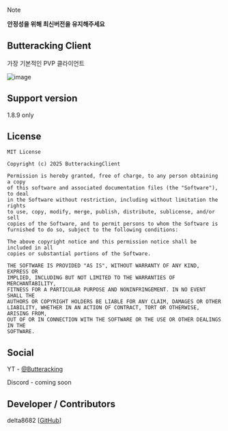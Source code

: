 > [!NOTE]
> **안정성을 위해 최신버전을 유지해주세요**

## Butteracking Client
가장 기본적인 PVP 클라이언트

![image](https://github.com/user-attachments/assets/a9436910-caa0-4fbd-aa6d-960a61adfa09)

## Support version
1.8.9 only

## License
```
MIT License

Copyright (c) 2025 ButterackingClient

Permission is hereby granted, free of charge, to any person obtaining a copy
of this software and associated documentation files (the "Software"), to deal
in the Software without restriction, including without limitation the rights
to use, copy, modify, merge, publish, distribute, sublicense, and/or sell
copies of the Software, and to permit persons to whom the Software is
furnished to do so, subject to the following conditions:

The above copyright notice and this permission notice shall be included in all
copies or substantial portions of the Software.

THE SOFTWARE IS PROVIDED "AS IS", WITHOUT WARRANTY OF ANY KIND, EXPRESS OR
IMPLIED, INCLUDING BUT NOT LIMITED TO THE WARRANTIES OF MERCHANTABILITY,
FITNESS FOR A PARTICULAR PURPOSE AND NONINFRINGEMENT. IN NO EVENT SHALL THE
AUTHORS OR COPYRIGHT HOLDERS BE LIABLE FOR ANY CLAIM, DAMAGES OR OTHER
LIABILITY, WHETHER IN AN ACTION OF CONTRACT, TORT OR OTHERWISE, ARISING FROM,
OUT OF OR IN CONNECTION WITH THE SOFTWARE OR THE USE OR OTHER DEALINGS IN THE
SOFTWARE.
```

## Social
YT - [@Butteracking](https://www.youtube.com/@Butteracking)

Discord - coming soon

## Developer / Contributors
delta8682 [[GitHub](https://github.com/delta8682)]

